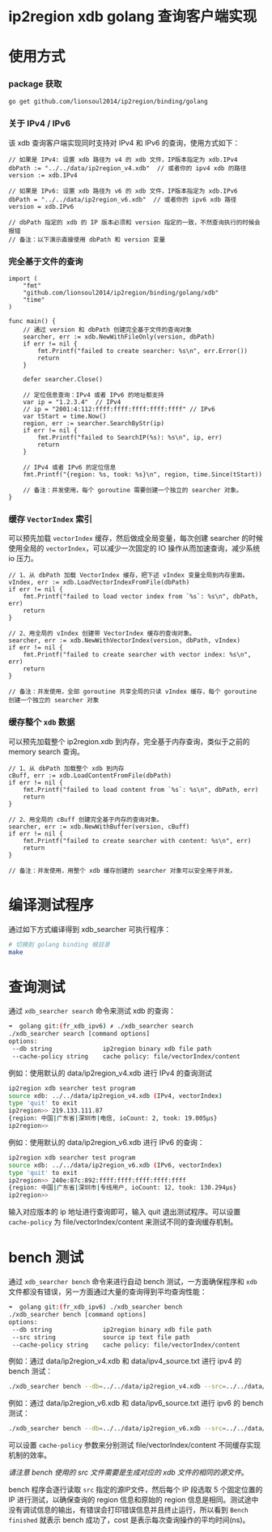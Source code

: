 # ip2region xdb golang 查询客户端实现

# 使用方式

### package 获取
```bash
go get github.com/lionsoul2014/ip2region/binding/golang
```

### 关于 IPv4 / IPv6
该 xdb 查询客户端实现同时支持对 IPv4 和 IPv6 的查询，使用方式如下：
```golang
// 如果是 IPv4: 设置 xdb 路径为 v4 的 xdb 文件，IP版本指定为 xdb.IPv4
dbPath := "../../data/ip2region_v4.xdb"  // 或者你的 ipv4 xdb 的路径
version := xdb.IPv4

// 如果是 IPv6: 设置 xdb 路径为 v6 的 xdb 文件，IP版本指定为 xdb.IPv6
dbPath = "../../data/ip2region_v6.xdb"  // 或者你的 ipv6 xdb 路径
version = xdb.IPv6

// dbPath 指定的 xdb 的 IP 版本必须和 version 指定的一致，不然查询执行的时候会报错
// 备注：以下演示直接使用 dbPath 和 version 变量
```

### 完全基于文件的查询

```golang
import (
	"fmt"
	"github.com/lionsoul2014/ip2region/binding/golang/xdb"
    "time"
)

func main() {
	// 通过 version 和 dbPath 创建完全基于文件的查询对象
    searcher, err := xdb.NewWithFileOnly(version, dbPath)
    if err != nil {
        fmt.Printf("failed to create searcher: %s\n", err.Error())
        return
    }

    defer searcher.Close()

    // 定位信息查询：IPv4 或者 IPv6 的地址都支持
    var ip = "1.2.3.4"  // IPv4
	// ip = "2001:4:112:ffff:ffff:ffff:ffff:ffff" // IPv6
    var tStart = time.Now()
    region, err := searcher.SearchByStr(ip)
    if err != nil {
        fmt.Printf("failed to SearchIP(%s): %s\n", ip, err)
        return
    }

	// IPv4 或者 IPv6 的定位信息 
    fmt.Printf("{region: %s, took: %s}\n", region, time.Since(tStart))

    // 备注：并发使用，每个 goroutine 需要创建一个独立的 searcher 对象。
}
```

### 缓存 `VectorIndex` 索引

可以预先加载 `vectorIndex` 缓存，然后做成全局变量，每次创建 searcher 的时候使用全局的 `vectorIndex`，可以减少一次固定的 IO 操作从而加速查询，减少系统 io 压力。
```golang
// 1、从 dbPath 加载 VectorIndex 缓存，把下述 vIndex 变量全局到内存里面。
vIndex, err := xdb.LoadVectorIndexFromFile(dbPath)
if err != nil {
    fmt.Printf("failed to load vector index from `%s`: %s\n", dbPath, err)
    return
}

// 2、用全局的 vIndex 创建带 VectorIndex 缓存的查询对象。
searcher, err := xdb.NewWithVectorIndex(version, dbPath, vIndex)
if err != nil {
    fmt.Printf("failed to create searcher with vector index: %s\n", err)
    return
}

// 备注：并发使用，全部 goroutine 共享全局的只读 vIndex 缓存，每个 goroutine 创建一个独立的 searcher 对象
```

### 缓存整个 `xdb` 数据

可以预先加载整个 ip2region.xdb 到内存，完全基于内存查询，类似于之前的 memory search 查询。
```golang
// 1、从 dbPath 加载整个 xdb 到内存
cBuff, err := xdb.LoadContentFromFile(dbPath)
if err != nil {
    fmt.Printf("failed to load content from `%s`: %s\n", dbPath, err)
    return
}

// 2、用全局的 cBuff 创建完全基于内存的查询对象。
searcher, err := xdb.NewWithBuffer(version, cBuff)
if err != nil {
    fmt.Printf("failed to create searcher with content: %s\n", err)
    return
}

// 备注：并发使用，用整个 xdb 缓存创建的 searcher 对象可以安全用于并发。
```



# 编译测试程序

通过如下方式编译得到 xdb_searcher 可执行程序：
```bash
# 切换到 golang binding 根目录
make
```


# 查询测试

通过 `xdb_searcher search` 命令来测试 xdb 的查询：
```bash
➜  golang git:(fr_xdb_ipv6) ✗ ./xdb_searcher search                                 
./xdb_searcher search [command options]
options:
 --db string              ip2region binary xdb file path
 --cache-policy string    cache policy: file/vectorIndex/content
```

例如：使用默认的 data/ip2region_v4.xdb 进行 IPv4 的查询测试
```bash
ip2region xdb searcher test program
source xdb: ../../data/ip2region_v4.xdb (IPv4, vectorIndex)
type 'quit' to exit
ip2region>> 219.133.111.87
{region: 中国|广东省|深圳市|电信, ioCount: 2, took: 19.005µs}
ip2region>> 
```

例如：使用默认的 data/ip2region_v6.xdb 进行 IPv6 的查询：
```bash
ip2region xdb searcher test program
source xdb: ../../data/ip2region_v6.xdb (IPv6, vectorIndex)
type 'quit' to exit
ip2region>> 240e:87c:892:ffff:ffff:ffff:ffff:ffff
{region: 中国|广东省|深圳市|专线用户, ioCount: 12, took: 130.294µs}
ip2region>>
```

输入对应版本的 ip 地址进行查询即可，输入 quit 退出测试程序。可以设置 `cache-policy` 为 file/vectorIndex/content 来测试不同的查询缓存机制。


# bench 测试

通过 `xdb_searcher bench` 命令来进行自动 bench 测试，一方面确保程序和 `xdb` 文件都没有错误，另一方面通过大量的查询得到平均查询性能：
```bash
➜  golang git:(fr_xdb_ipv6) ./xdb_searcher bench
./xdb_searcher bench [command options]
options:
 --db string              ip2region binary xdb file path
 --src string             source ip text file path
 --cache-policy string    cache policy: file/vectorIndex/content
```

例如：通过 data/ip2region_v4.xdb 和 data/ipv4_source.txt 进行 ipv4 的 bench 测试：
```bash
./xdb_searcher bench --db=../../data/ip2region_v4.xdb --src=../../data/ipv4_source.txt 
```

例如：通过 data/ip2region_v6.xdb 和 data/ipv6_source.txt 进行 ipv6 的 bench 测试：
```bash
./xdb_searcher bench --db=../../data/ip2region_v6.xdb --src=../../data/ipv6_source.txt 
```


可以设置 `cache-policy` 参数来分别测试 file/vectorIndex/content 不同缓存实现机制的效率。

*请注意 bench 使用的 src 文件需要是生成对应的 xdb 文件的相同的源文件*。

bench 程序会逐行读取 `src` 指定的源IP文件，然后每个 IP 段选取 5 个固定位置的 IP 进行测试，以确保查询的 region 信息和原始的 region 信息是相同。测试途中没有调试信息的输出，有错误会打印错误信息并且终止运行，所以看到 `Bench finished` 就表示 bench 成功了，cost 是表示每次查询操作的平均时间(ns)。
